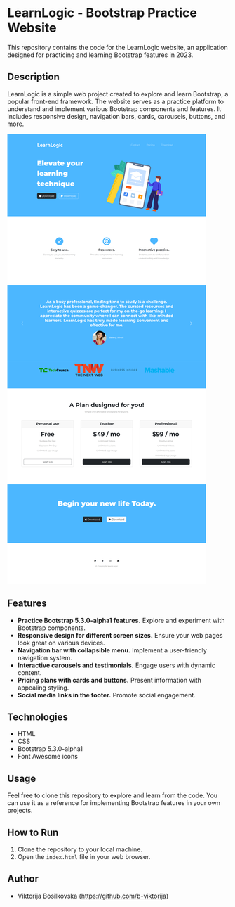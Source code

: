 # LearnLogic - Bootstrap Practice Website

This repository contains the code for the LearnLogic website, an application designed for practicing and learning Bootstrap features in 2023.

## Description

LearnLogic is a simple web project created to explore and learn Bootstrap, a popular front-end framework. The website serves as a practice platform to understand and implement various Bootstrap components and features. It includes responsive design, navigation bars, cards, carousels, buttons, and more.

![screenshot](https://github.com/b-viktorija/bootstrap-webpage-LearnLogic/blob/3e296c22acfad47876f303ffe877d55dacf84a4c/Screenshot-bootstrap-website.png)

## Features

- **Practice Bootstrap 5.3.0-alpha1 features.** Explore and experiment with Bootstrap components.
- **Responsive design for different screen sizes.** Ensure your web pages look great on various devices.
- **Navigation bar with collapsible menu.** Implement a user-friendly navigation system.
- **Interactive carousels and testimonials.** Engage users with dynamic content.
- **Pricing plans with cards and buttons.** Present information with appealing styling.
- **Social media links in the footer.** Promote social engagement.

## Technologies

- HTML
- CSS
- Bootstrap 5.3.0-alpha1
- Font Awesome icons

## Usage

Feel free to clone this repository to explore and learn from the code. You can use it as a reference for implementing Bootstrap features in your own projects.

## How to Run

1. Clone the repository to your local machine.
2. Open the `index.html` file in your web browser.

## Author

- Viktorija Bosilkovska (https://github.com/b-viktorija)

